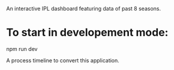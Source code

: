 An interactive IPL dashboard featuring data of past 8 seasons.

# To start in developement mode:
npm run dev

A process timeline to convert this application.
